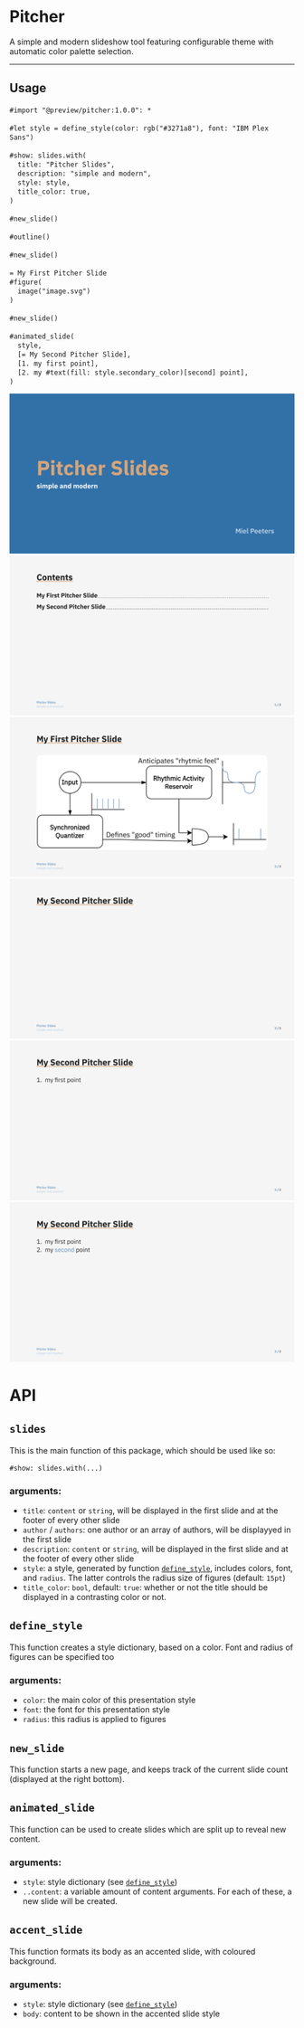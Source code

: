 # Pitcher 

A simple and modern slideshow tool featuring configurable theme with automatic color palette selection.

---

## Usage

```typst
#import "@preview/pitcher:1.0.0": *

#let style = define_style(color: rgb("#3271a8"), font: "IBM Plex Sans")

#show: slides.with(
  title: "Pitcher Slides",
  description: "simple and modern",
  style: style,
  title_color: true,
)

#new_slide()

#outline()

#new_slide()

= My First Pitcher Slide
#figure(
  image("image.svg")
)

#new_slide()

#animated_slide(
  style,
  [= My Second Pitcher Slide],
  [1. my first point],
  [2. my #text(fill: style.secondary_color)[second] point],
)
```

![screenshot of the first generated slide](./assets/example_1.png)
![screenshot of the second generated slide](./assets/example_2.png)
![screenshot of the third generated slide](./assets/example_3.png)
![screenshot of the fourth generated slide](./assets/example_4.png)
![screenshot of the fifth generated slide](./assets/example_5.png)
![screenshot of the sixth generated slide](./assets/example_6.png)

# API
## `slides`
This is the main function of this package, which should be used like so:
```typst
#show: slides.with(...)
```

### arguments:
- `title`: `content` or `string`, will be displayed in the first slide and at the footer of every other slide
- `author` / `authors`: one author or an array of authors, will be displayyed in the first slide
- `description`: `content` or `string`, will be displayed in the first slide and at the footer of every other slide
- `style`: a style, generated by function [`define_style`](#define_style), includes colors, font, and `radius`. The latter controls the radius size of figures (default: `15pt`)
- `title_color`: `bool`, default: `true`: whether or not the title should be displayed in a contrasting color or not.

## `define_style`
This function creates a style dictionary, based on a color. 
Font and radius of figures can be specified too

### arguments:
- `color`: the main color of this presentation style
- `font`: the font for this presentation style
- `radius`: this radius is applied to figures

## `new_slide`
This function starts a new page, and keeps track of the current slide count (displayed at the right bottom).

## `animated_slide`
This function can be used to create slides which are split up to reveal new content.

### arguments:
- `style`: style dictionary (see [`define_style`](#define_style))
- `..content`: a variable amount of content arguments. For each of these, a new slide will be created.

## `accent_slide`
This function formats its body as an accented slide, with coloured background.

### arguments:
- `style`: style dictionary (see [`define_style`](#define_style))
- `body`: content to be shown in the accented slide style
